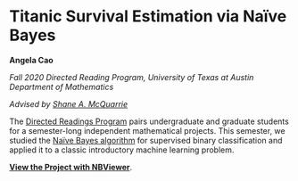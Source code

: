 # Titanic Survival Estimation via Naïve Bayes

**Angela Cao**

_Fall 2020 Directed Reading Program, University of Texas at Austin Department of Mathematics_

_Advised by [Shane A. McQuarrie](https://github.com/shanemcq18)_

The [Directed Readings Program](https://web.ma.utexas.edu/users/drp/about.html) pairs undergraduate and graduate students for a semester-long independent mathematical projects.
This semester, we studied the [Naïve Bayes algorithm](https://en.wikipedia.org/wiki/Naive_Bayes_classifier) for supervised binary classification and applied it to a classic introductory machine learning problem.

[**View the Project with NBViewer**](https://nbviewer.jupyter.org/github/AngC1998/Fall_2020_Directed_Reading_Program/blob/master/Titanic.ipynb).
